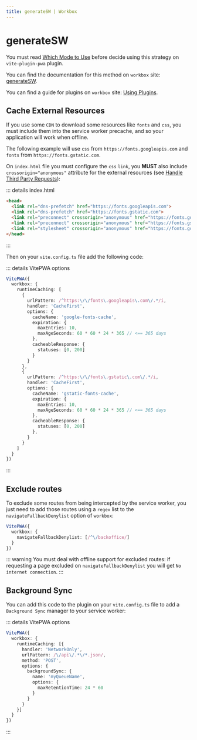 ```yaml
---
title: generateSW | Workbox
---
```


# generateSW

You must read [Which Mode to Use](https://developer.chrome.com/docs/workbox/modules/workbox-build/#which-mode-to-use) before decide using this strategy on `vite-plugin-pwa` plugin.

You can find the documentation for this method on `workbox` site: [generateSW](https://developer.chrome.com/docs/workbox/reference/workbox-build/#method-generateSW).

You can find a guide for plugins on `workbox` site: [Using Plugins](https://developers.google.com/web/tools/workbox/guides/using-plugins).

## Cache External Resources

If you use some `CDN` to download some resources like `fonts` and `css`, you must include them into the service worker precache, and so your application will work when offline.

The following example will use `css` from `https://fonts.googleapis.com` and `fonts` from `https://fonts.gstatic.com`.

On `index.html` file you must configure the `css` `link`, you **MUST** also include `crossorigin="anonymous"` attribute for the external resources  (see [Handle Third Party Requests](https://developers.google.com/web/tools/workbox/guides/handle-third-party-requests)):

::: details index.html
```html
<head>
  <link rel="dns-prefetch" href="https://fonts.googleapis.com">
  <link rel="dns-prefetch" href="https://fonts.gstatic.com">
  <link rel="preconnect" crossorigin="anonymous" href="https://fonts.googleapis.com">
  <link rel="preconnect" crossorigin="anonymous" href="https://fonts.gstatic.com">
  <link rel="stylesheet" crossorigin="anonymous" href="https://fonts.googleapis.com/css2?family=Fira+Code&display=swap" />
</head>
```
:::

Then on your `vite.config.ts` file add the following code:

::: details VitePWA options
```ts
VitePWA({
  workbox: {
    runtimeCaching: [
      {
        urlPattern: /^https:\/\/fonts\.googleapis\.com\/.*/i,
        handler: 'CacheFirst',
        options: {
          cacheName: 'google-fonts-cache',
          expiration: {
            maxEntries: 10,
            maxAgeSeconds: 60 * 60 * 24 * 365 // <== 365 days
          },
          cacheableResponse: {
            statuses: [0, 200]
          }
        }
      },
      {
        urlPattern: /^https:\/\/fonts\.gstatic\.com\/.*/i,
        handler: 'CacheFirst',
        options: {
          cacheName: 'gstatic-fonts-cache',
          expiration: {
            maxEntries: 10,
            maxAgeSeconds: 60 * 60 * 24 * 365 // <== 365 days
          },
          cacheableResponse: {
            statuses: [0, 200]
          },
        }
      }
    ]
  }
})
```
:::

## Exclude routes

To exclude some routes from being intercepted by the service worker, you just need to add those routes using a `regex` list to the `navigateFallbackDenylist` option of `workbox`:

```ts
VitePWA({
  workbox: {
    navigateFallbackDenylist: [/^\/backoffice/]
  }
})
```

::: warning
You must deal with offline support for excluded routes: if requesting a page excluded on `navigateFallbackDenylist` you will get `No internet connection`.
:::

## Background Sync

You can add this code to the plugin on your `vite.config.ts` file to add a `Background Sync` manager to your service worker:

::: details VitePWA options
```ts
VitePWA({
  workbox: {
    runtimeCaching: [{
      handler: 'NetworkOnly',
      urlPattern: /\/api\/.*\/*.json/,
      method: 'POST',
      options: {
        backgroundSync: {
          name: 'myQueueName',
          options: {
            maxRetentionTime: 24 * 60
          }
        }
      }
    }]
  }
})
```
:::
